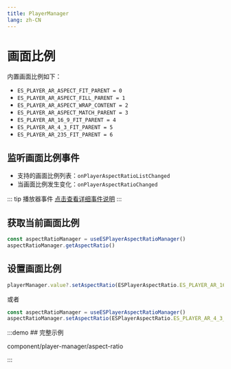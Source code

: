 ```yaml
---
title: PlayerManager
lang: zh-CN
---
```


# 画面比例

内置画面比例如下：

* `ES_PLAYER_AR_ASPECT_FIT_PARENT = 0`
* `ES_PLAYER_AR_ASPECT_FILL_PARENT = 1`
* `ES_PLAYER_AR_ASPECT_WRAP_CONTENT = 2`
* `ES_PLAYER_AR_ASPECT_MATCH_PARENT = 3`
* `ES_PLAYER_AR_16_9_FIT_PARENT = 4`
* `ES_PLAYER_AR_4_3_FIT_PARENT = 5`
* `ES_PLAYER_AR_235_FIT_PARENT = 6`

## 监听画面比例事件

* 支持的画面比例列表：`onPlayerAspectRatioListChanged`
* 当画面比例发生变化：`onPlayerAspectRatioChanged`

::: tip 播放器事件
[点击查看详细事件说明](/zh-CN/component/player/player#Events)
:::

## 获取当前画面比例

```ts
const aspectRatioManager = useESPlayerAspectRatioManager()
aspectRatioManager.getAspectRatio()
```

## 设置画面比例

```ts
playerManager.value?.setAspectRatio(ESPlayerAspectRatio.ES_PLAYER_AR_16_9_FIT_PARENT)
```

或者

```ts
const aspectRatioManager = useESPlayerAspectRatioManager()
aspectRatioManager.setAspectRatio(ESPlayerAspectRatio.ES_PLAYER_AR_4_3_FIT_PARENT)
```

:::demo ## 完整示例

component/player-manager/aspect-ratio

:::
